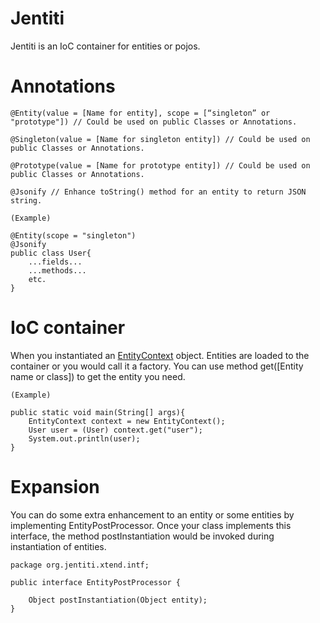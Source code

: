 # Jentiti
Jentiti is an IoC container for entities or pojos.

# Annotations
```
@Entity(value = [Name for entity], scope = [“singleton” or "prototype"]) // Could be used on public Classes or Annotations.

@Singleton(value = [Name for singleton entity]) // Could be used on public Classes or Annotations.

@Prototype(value = [Name for prototype entity]) // Could be used on public Classes or Annotations.

@Jsonify // Enhance toString() method for an entity to return JSON string.

```
```
(Example)

@Entity(scope = "singleton")
@Jsonify
public class User{
    ...fields...
    ...methods...
    etc.
}
```

# IoC container
When you instantiated an [EntityContext](https://github.com/vortezwohl/Jentiti/blob/main/org/jentiti/context/EntityContext.java) object. Entities are loaded to the container or you would call it a factory. You can use method get([Entity name or class]) to get the entity you need.
```
(Example)

public static void main(String[] args){
    EntityContext context = new EntityContext();
    User user = (User) context.get("user");
    System.out.println(user);
}
```

# Expansion
You can do some extra enhancement to an entity or some entities by implementing EntityPostProcessor. Once your class implements this interface, the method postInstantiation would be invoked during instantiation of entities.
```
package org.jentiti.xtend.intf;

public interface EntityPostProcessor {

    Object postInstantiation(Object entity);
}

```
